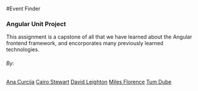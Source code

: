 #Event Finder
### Angular Unit Project

This assignment is a capstone of all that we have learned about the Angular frontend framework, and encorporates many previously learned technologies.


###### By:
[Ana Curcija](https://github.com/acurcija)
[Cairo Stewart](https://github.com/masakistewart)
[David Leighton](https://github.com/enleightond)
[Miles Florence](https://github.com/milesflo)
[Tum Dube](https://github.com/sirinapha88)
